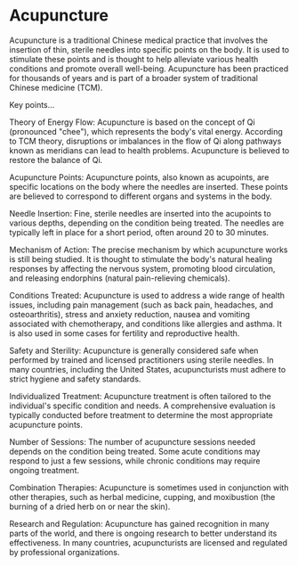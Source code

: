 # Acupuncture

Acupuncture is a traditional Chinese medical practice that involves the insertion of thin, sterile needles into specific points on the body. It is used to stimulate these points and is thought to help alleviate various health conditions and promote overall well-being. Acupuncture has been practiced for thousands of years and is part of a broader system of traditional Chinese medicine (TCM).

Key points…

Theory of Energy Flow: Acupuncture is based on the concept of Qi (pronounced "chee"), which represents the body's vital energy. According to TCM theory, disruptions or imbalances in the flow of Qi along pathways known as meridians can lead to health problems. Acupuncture is believed to restore the balance of Qi.

Acupuncture Points: Acupuncture points, also known as acupoints, are specific locations on the body where the needles are inserted. These points are believed to correspond to different organs and systems in the body.

Needle Insertion: Fine, sterile needles are inserted into the acupoints to various depths, depending on the condition being treated. The needles are typically left in place for a short period, often around 20 to 30 minutes.

Mechanism of Action: The precise mechanism by which acupuncture works is still being studied. It is thought to stimulate the body's natural healing responses by affecting the nervous system, promoting blood circulation, and releasing endorphins (natural pain-relieving chemicals).

Conditions Treated: Acupuncture is used to address a wide range of health issues, including pain management (such as back pain, headaches, and osteoarthritis), stress and anxiety reduction, nausea and vomiting associated with chemotherapy, and conditions like allergies and asthma. It is also used in some cases for fertility and reproductive health.

Safety and Sterility: Acupuncture is generally considered safe when performed by trained and licensed practitioners using sterile needles. In many countries, including the United States, acupuncturists must adhere to strict hygiene and safety standards.

Individualized Treatment: Acupuncture treatment is often tailored to the individual's specific condition and needs. A comprehensive evaluation is typically conducted before treatment to determine the most appropriate acupuncture points.

Number of Sessions: The number of acupuncture sessions needed depends on the condition being treated. Some acute conditions may respond to just a few sessions, while chronic conditions may require ongoing treatment.

Combination Therapies: Acupuncture is sometimes used in conjunction with other therapies, such as herbal medicine, cupping, and moxibustion (the burning of a dried herb on or near the skin).

Research and Regulation: Acupuncture has gained recognition in many parts of the world, and there is ongoing research to better understand its effectiveness. In many countries, acupuncturists are licensed and regulated by professional organizations.

